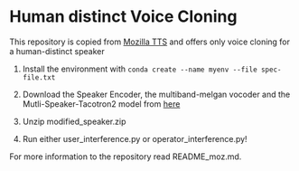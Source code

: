 # Human distinct Voice Cloning


This repository is copied from [Mozilla TTS](https://github.com/mozilla/TTS)
and offers only voice cloning for a human-distinct speaker

1. Install the environment with 
    `conda create --name myenv --file spec-file.txt`
    
2. Download the Speaker Encoder, the multiband-melgan vocoder and the Mutli-Speaker-Tacotron2 model from [here](https://github.com/mozilla/TTS/wiki/Released-Models)
    
2. Unzip modified_speaker.zip

3. Run either user_interference.py or operator_interference.py!

For more information to the repository read README_moz.md.